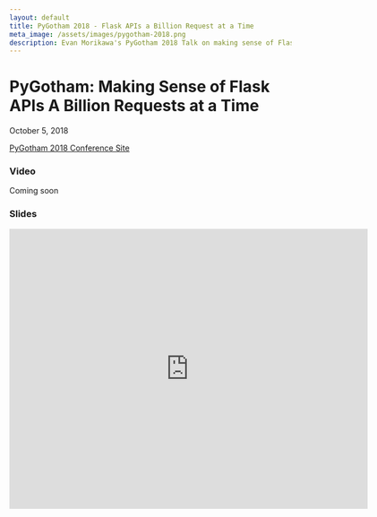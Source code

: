 ```yaml
---
layout: default
title: PyGotham 2018 - Flask APIs a Billion Request at a Time
meta_image: /assets/images/pygotham-2018.png
description: Evan Morikawa's PyGotham 2018 Talk on making sense of Flask APIs at scale
---
```

<style>
.wrap {
  max-width: 680px;
}
</style>

# PyGotham: Making Sense of Flask APIs A Billion Requests at a Time

October 5, 2018

[PyGotham 2018 Conference Site](https://2018.pygotham.org/)

### Video

Coming soon

### Slides

<iframe src="https://www.icloud.com/keynote/0az806vzsgosZp6iHyjYlWidQ?embed=true" width="640" height="500" frameborder="0" allowfullscreen="1" referrer="no-referrer"></iframe>
